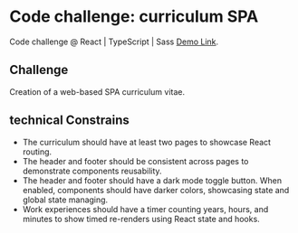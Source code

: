 # Code challenge: curriculum SPA

Code challenge @  React | TypeScript | Sass
[Demo Link](https://rijo-j.github.io/resume-cv/).

## Challenge

Creation of a web-based SPA curriculum vitae.

## technical Constrains

- The curriculum should have at least two pages to showcase React routing.
- The header and footer should be consistent across pages to demonstrate components reusability.
- The header and footer should have a dark mode toggle button. When enabled, components should have darker colors, showcasing state and global state managing.
- Work experiences should have a timer counting years, hours, and minutes to show timed re-renders using React state and hooks.
